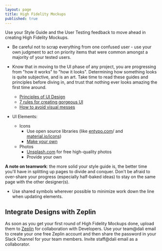 ```yaml
---
layout: page
title: High Fidelity Mockups
published: true
---
```



Use your Style Guide and the User Testing feedback to move ahead in creating High Fidelity Mockups.
* Be careful not to scrap everything from one confused user - use your own judgment to act on priority items that were common amongst a majority of your tested users.
* Know that in moving to the UI phase of any project, you are progressing from "how it works" to "how it looks". Determining how something looks is quite subjective, and is an art. Take time to read these guides and principles before diving in, and trust that nothing ever looks amazing the first time around.
  * [Principles of UI Design](http://bokardo.com/principles-of-user-interface-design/)
  * [7 rules for creating gorgeous UI](https://medium.com/@erikdkennedy/7-rules-for-creating-gorgeous-ui-part-1-559d4e805cda)
  * [How to avoid visual messes](http://www.visualmess.com/)


* UI Elements:
  * Icons
    * Use open source libraries (like [entypo.com](http://www.entypo.com/)/ and [material.io/icons](https://material.io/icons/))
    * [Make your own](https://www.designcrispy.com/use-pen-tool-sketch-master-easy-steps/)
  * Photos
    * [Unsplash.com](unsplash.com) for free high-quality photos
    * Provide your own

**A note on teamwork**: the more solid your style guide is, the better time you'll have in splitting up pages to divide and conquer. Don't be afraid to over-share your progress (especially half-baked ideas) to stay on the same page with the other designer(s).
  * Use shared symbols wherever possible to minimize work down the line when updating elements.


  ## Integrate Designs with Zeplin

  As soon as you get your first round of High Fidelity Mockups done, upload them to [Zeplin](https://zeplin.io/) for collaboration with Developers. Use your team@dali email to create your one free Zeplin account and then share the password in your Slack Channel for your team members. Invite staff@dali email as a collaborator.
